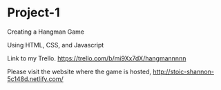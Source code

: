 # Project-1

Creating a Hangman Game

Using HTML, CSS, and Javascript


Link to my Trello. https://trello.com/b/mi9Xx7dX/hangmannnnn

Please visit the website where the game is hosted, http://stoic-shannon-5c148d.netlify.com/
